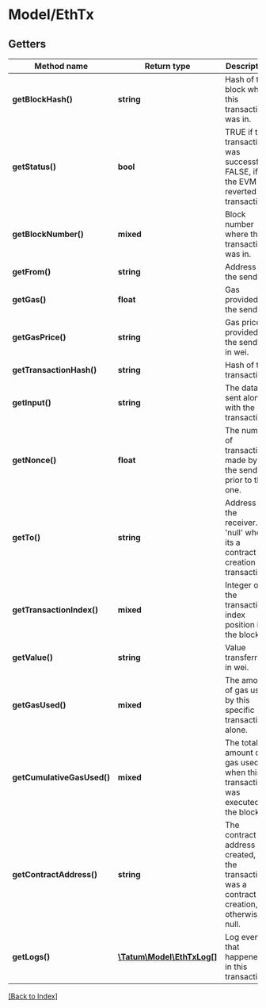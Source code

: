 # Model/EthTx

## Getters

Method name | Return type | Description | Notes
------------ | ------------- | ------------- | -------------
**getBlockHash()** | **string** | Hash of the block where this transaction was in. | [optional]
**getStatus()** | **bool** | TRUE if the transaction was successful, FALSE, if the EVM reverted the transaction. | [optional]
**getBlockNumber()** | **mixed** | Block number where this transaction was in. | [optional]
**getFrom()** | **string** | Address of the sender. | [optional]
**getGas()** | **float** | Gas provided by the sender. | [optional]
**getGasPrice()** | **string** | Gas price provided by the sender in wei. | [optional]
**getTransactionHash()** | **string** | Hash of the transaction. | [optional]
**getInput()** | **string** | The data sent along with the transaction. | [optional]
**getNonce()** | **float** | The number of transactions made by the sender prior to this one. | [optional]
**getTo()** | **string** | Address of the receiver. 'null' when its a contract creation transaction. | [optional]
**getTransactionIndex()** | **mixed** | Integer of the transactions index position in the block. | [optional]
**getValue()** | **string** | Value transferred in wei. | [optional]
**getGasUsed()** | **mixed** | The amount of gas used by this specific transaction alone. | [optional]
**getCumulativeGasUsed()** | **mixed** | The total amount of gas used when this transaction was executed in the block. | [optional]
**getContractAddress()** | **string** | The contract address created, if the transaction was a contract creation, otherwise null. | [optional]
**getLogs()** | [**\Tatum\Model\EthTxLog[]**](EthTxLog.md) | Log events, that happened in this transaction. | [optional]

[[Back to Index]](../index.md)
